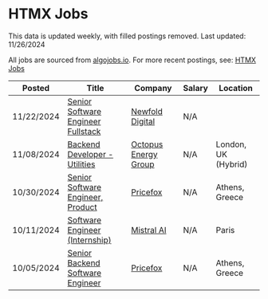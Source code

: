 # HTMX Jobs

This data is updated weekly, with filled postings removed. Last updated: 11/26/2024

All jobs are sourced from [algojobs.io](https://algojobs.io/). For more recent postings, see: [HTMX Jobs](https://algojobs.io/jobs/htmx)

| Posted | Title | Company | Salary | Location |
| --- | --- | --- | --- | --- |
| 11/22/2024 | [Senior Software Engineer Fullstack](https://algojobs.io/jobs/2268393) | [Newfold Digital](https://algojobs.io/company/web/) | N/A |  |
| 11/08/2024 | [Backend Developer - Utilities](https://algojobs.io/jobs/2165221) | [Octopus Energy Group](https://algojobs.io/company/octoenergy/) | N/A | London, UK (Hybrid) |
| 10/30/2024 | [Senior Software Engineer, Product](https://algojobs.io/jobs/2103466) | [Pricefox](https://algojobs.io/company/pricefox/) | N/A | Athens, Greece |
| 10/11/2024 | [Software Engineer (Internship)](https://algojobs.io/jobs/1979259) | [Mistral AI](https://algojobs.io/company/mistral/) | N/A | Paris |
| 10/05/2024 | [Senior Backend Software Engineer](https://algojobs.io/jobs/1933808) | [Pricefox](https://algojobs.io/company/pricefox/) | N/A | Athens, Greece |
